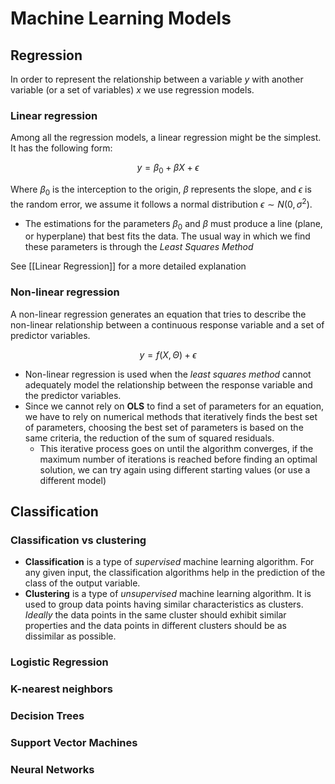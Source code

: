 # Machine Learning Models

## Regression

In order to represent the relationship between a variable $y$ with another variable (or a set of variables) $x$ we use regression models.

### Linear regression

Among all the regression models, a linear regression might be the simplest. It has the following form:

$$y = \beta_0 + \beta X + \epsilon$$

Where $\beta_0$ is the interception to the origin, $\beta$ represents the slope, and $\epsilon$ is the random error, we assume it follows a normal distribution $\epsilon \sim N(0, \sigma^2)$.

- The estimations for the parameters $\beta_0$ and $\beta$ must produce a line (plane, or hyperplane) that best fits the data. The usual way in which we find these parameters is through the _Least Squares Method_

See [[Linear Regression]] for a more detailed explanation

### Non-linear regression

A non-linear regression generates an equation that tries to describe the non-linear relationship between a continuous response variable and a set 	of predictor variables.

$$y = f(X, \Theta) + \epsilon$$

- Non-linear regression is used when the _least squares method_ cannot adequately model the relationship between the response variable and the predictor variables.
- Since we cannot rely on **OLS** to find a set of parameters for an equation, we have to rely on numerical methods that iteratively finds the best set of parameters, choosing the best set of parameters is based on the same criteria, the reduction of the sum of squared residuals.
	- This iterative process goes on until the algorithm converges, if the maximum number of iterations is reached before finding an optimal solution, we can try again using different starting values (or use a different model) 

## Classification

### Classification vs clustering

- **Classification** is a type of _supervised_ machine learning algorithm. For any given input, the classification algorithms help in the prediction of the class of the output variable.
- **Clustering** is a type of _unsupervised_ machine learning algorithm. It is used to group data points having similar characteristics as clusters. _Ideally_ the data points in the same cluster should exhibit similar properties and the data points in different clusters should be as dissimilar as possible.

### Logistic Regression



### K-nearest neighbors

### Decision Trees

### Support Vector Machines

### Neural Networks